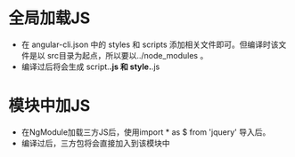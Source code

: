 

# 全局加载JS

* 在 angular-cli.json 中的 styles 和 scripts 添加相关文件即可。但编译时该文件是以 src目录为起点，所以要以../node_modules 。
* 编译过后将会生成 script.****.js 和 style.****.js

# 模块中加JS

* 在NgModule加载三方JS后，使用import * as $ from 'jquery' 导入后。
* 编译过后，三方包将会直接加入到该模块中 